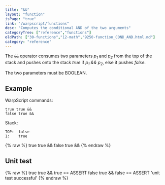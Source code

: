 ```yaml
---
title: "&&"
layout: "function"
isPage: "true"
link: "/warpscript/functions"
desc: "Computes the conditional AND of the two arguments"
categoryTree: ["reference","functions"]
oldPath: ["30-functions","12-math","9250-function_COND_AND.html.md"]
category: "reference"
---
```

 

The `&&` operator consumes two parameters *p<sub>1</sub>* and *p<sub>2</sub>* from the top of the stack 
and pushes onto the stack *true* if  *p<sub>1</sub> && p<sub>2</sub>*, else it pushes *false*.

The two parameters must be BOOLEAN.


## Example ##

WarpScript commands:

    true true && 
    false true &&

Stack: 

    TOP:  false
    1:    true

{% raw %}
<warp10-warpscript-widget backend="{{backend}}"  exec-endpoint="{{execEndpoint}}">true true && 
false true &&
</warp10-warpscript-widget>
{% endraw %}    


## Unit test ##

{% raw %}
<warp10-warpscript-widget backend="{{backend}}"  exec-endpoint="{{execEndpoint}}">true true && 
true == ASSERT
false true &&
false == ASSERT
'unit test successful'
</warp10-warpscript-widget>
{% endraw %}        
